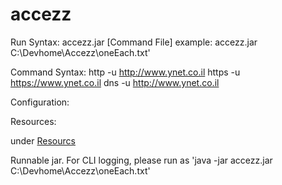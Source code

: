 # accezz

Run Syntax: 
  accezz.jar [Command File]
  example: accezz.jar C:\Devhome\Accezz\oneEach.txt'

Command Syntax:
  http -u http://www.ynet.co.il
  https -u https://www.ynet.co.il
  dns -u http://www.ynet.co.il
  
Configuration: 
  
Resources:

under [Resourcs](Https://github.com/tetraeder/accezz/tree/master/src/resources)

Runnable jar. For CLI logging, please run as 'java -jar accezz.jar C:\Devhome\Accezz\oneEach.txt'

